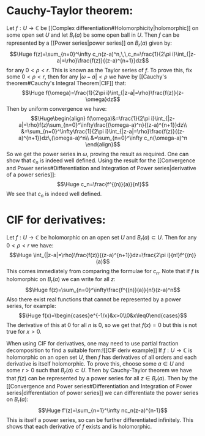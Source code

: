 
# Cauchy-Taylor theorem:

Let $f:U\rightarrow\mathbb{C}$ be [[Complex differentiation#Holomorphicity|holomorphic]] on some open set $U$ and let $B_r(a)$ be some open ball in $U$. Then $f$ can be represented by a [[Power series|power series]] on $B_r(a)$ given by:$$\Huge f(z)=\sum_{n=0}^\infty c_n(z-a)^n,\,\,c_n=\frac{1}{2\pi i}\int_{|z-a|=\rho}\frac{f(z)}{(z-a)^{n+1}}dz$$for any $0<\rho<r$. This is known as the Taylor series of $f$. To prove this, fix some $0<\rho<r$, then for any $|\omega-a|<\rho$ we have by [[Cauchy's theorem#Cauchy's Integral Theorem|CIF]] that:$$\Huge f(\omega)=\frac{1}{2\pi i}\int_{|z-a|=\rho}\frac{f(z)}{z-\omega}dz$$Then by uniform convergence we have:$$\Huge\begin{align}
f(\omega)&=\frac{1}{2\pi i}\int_{|z-a|=\rho}f(z)\sum_{n=0}^\infty\frac{(\omega-a)^n}{(z-a)^{n+1}}dz\\
&=\sum_{n=0}^\infty\frac{1}{2\pi i}\int_{|z-a|=\rho}\frac{f(z)}{(z-a)^{n+1}}dz\,(\omega-a)^n\\
&=\sum_{n=0}^\infty c_n(\omega-a)^n
\end{align}$$So we get the power series in $\omega$, proving the result as required. One can show that $c_n$ is indeed well defined. Using the result for the [[Convergence and Power series#Differentiation and Integration of Power series|derivative of a power series]]:$$\Huge c_n=\frac{f^{(n)}(a)}{n!}$$We see that $c_n$ is indeed well defined.

# CIF for derivatives:

Let $f:U\rightarrow\mathbb{C}$ be holomorphic on an open set $U$ and $B_r(a)\subset U$. Then for any $0<\rho<r$ we have:$$\Huge \int_{|z-a|=\rho}\frac{f(z)}{(z-a)^{n+1}}dz=\frac{2\pi i}{n!}f^{(n)}(a)$$This comes immediately from comparing the formulae for $c_n$. Note that if $f$ is holomorphic on $B_r(a)$ we can write for all $z$:$$\Huge f(z)=\sum_{n=0}^\infty\frac{f^{(n)}(a)}{n!}(z-a)^n$$
Also there exist real functions that cannot be represented by a power series, for example:$$\Huge f(x)=\begin{cases}e^{-1/x}&x>0\\0&x\leq0\end{cases}$$The derivative of this at $0$ for all $n$ is $0$, so we get that $f(x)=0$ but this is not true for $x>0$.

When using CIF for derivatives, one may need to use partial fraction decomposition to find a suitable form:![[CIF deriv example]]
If $f:U\rightarrow\mathbb{C}$ is holomorphic on an open set $U$, then $f$ has derivatives of all orders and each derivative is itself holomorphic. To prove this, choose some $a\in U$ and some $r>0$ such that $B_r(a)\subset U$. Then by Cauchy-Taylor theorem we have that $f(z)$ can be represented by a power series for all $z\in B_r(a)$. Then by the [[Convergence and Power series#Differentiation and Integration of Power series|differentiation of power series]] we can differentiate the power series on $B_r(a)$:$$\Huge f'(z)=\sum_{n=1}^\infty nc_n(z-a)^{n-1}$$This is itself a power series, so can be further differentiated infinitely. This shows that each derivative of $f$ exists and is holomorphic.